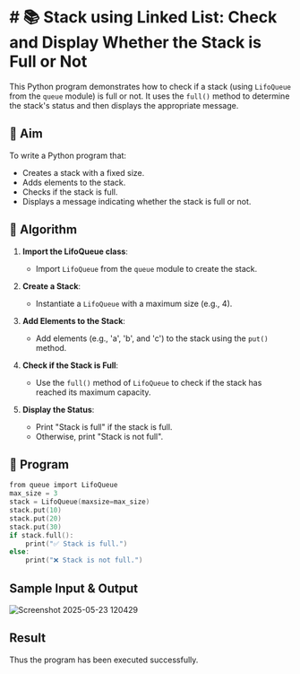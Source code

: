 # # 📚 Stack using Linked List: Check and Display Whether the Stack is Full or Not

This Python program demonstrates how to check if a stack (using `LifoQueue` from the `queue` module) is full or not. It uses the `full()` method to determine the stack's status and then displays the appropriate message.

## 🎯 Aim

To write a Python program that:
- Creates a stack with a fixed size.
- Adds elements to the stack.
- Checks if the stack is full.
- Displays a message indicating whether the stack is full or not.

## 🧠 Algorithm

1. **Import the LifoQueue class**:
   - Import `LifoQueue` from the `queue` module to create the stack.

2. **Create a Stack**:
   - Instantiate a `LifoQueue` with a maximum size (e.g., 4).

3. **Add Elements to the Stack**:
   - Add elements (e.g., 'a', 'b', and 'c') to the stack using the `put()` method.

4. **Check if the Stack is Full**:
   - Use the `full()` method of `LifoQueue` to check if the stack has reached its maximum capacity.

5. **Display the Status**:
   - Print "Stack is full" if the stack is full.
   - Otherwise, print "Stack is not full".

## 📝 Program
~~~c
from queue import LifoQueue
max_size = 3
stack = LifoQueue(maxsize=max_size)
stack.put(10)
stack.put(20)
stack.put(30)
if stack.full():
    print("✅ Stack is full.")
else:
    print("❌ Stack is not full.")
~~~

## Sample Input & Output
![Screenshot 2025-05-23 120429](https://github.com/user-attachments/assets/cac64c26-b0c1-4113-91ab-36e2f90964cb)

## Result
Thus the program has been executed successfully.
